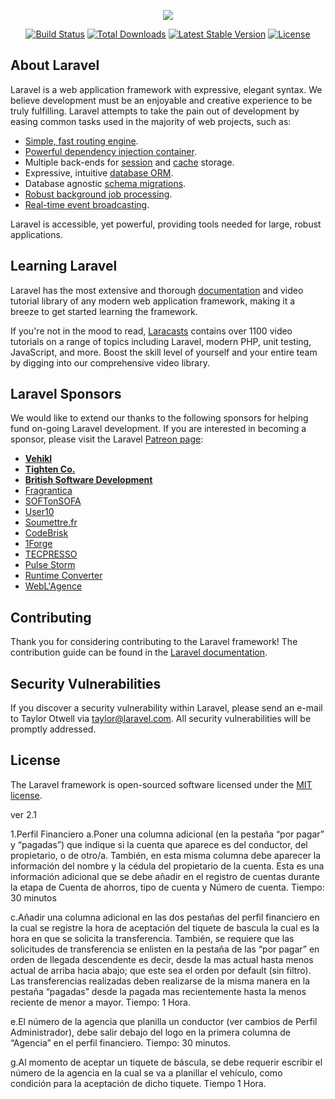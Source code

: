 <p align="center"><img src="https://laravel.com/assets/img/components/logo-laravel.svg"></p>

<p align="center">
<a href="https://travis-ci.org/laravel/framework"><img src="https://travis-ci.org/laravel/framework.svg" alt="Build Status"></a>
<a href="https://packagist.org/packages/laravel/framework"><img src="https://poser.pugx.org/laravel/framework/d/total.svg" alt="Total Downloads"></a>
<a href="https://packagist.org/packages/laravel/framework"><img src="https://poser.pugx.org/laravel/framework/v/stable.svg" alt="Latest Stable Version"></a>
<a href="https://packagist.org/packages/laravel/framework"><img src="https://poser.pugx.org/laravel/framework/license.svg" alt="License"></a>
</p>

## About Laravel

Laravel is a web application framework with expressive, elegant syntax. We believe development must be an enjoyable and creative experience to be truly fulfilling. Laravel attempts to take the pain out of development by easing common tasks used in the majority of web projects, such as:

- [Simple, fast routing engine](https://laravel.com/docs/routing).
- [Powerful dependency injection container](https://laravel.com/docs/container).
- Multiple back-ends for [session](https://laravel.com/docs/session) and [cache](https://laravel.com/docs/cache) storage.
- Expressive, intuitive [database ORM](https://laravel.com/docs/eloquent).
- Database agnostic [schema migrations](https://laravel.com/docs/migrations).
- [Robust background job processing](https://laravel.com/docs/queues).
- [Real-time event broadcasting](https://laravel.com/docs/broadcasting).

Laravel is accessible, yet powerful, providing tools needed for large, robust applications.

## Learning Laravel

Laravel has the most extensive and thorough [documentation](https://laravel.com/docs) and video tutorial library of any modern web application framework, making it a breeze to get started learning the framework.

If you're not in the mood to read, [Laracasts](https://laracasts.com) contains over 1100 video tutorials on a range of topics including Laravel, modern PHP, unit testing, JavaScript, and more. Boost the skill level of yourself and your entire team by digging into our comprehensive video library.

## Laravel Sponsors

We would like to extend our thanks to the following sponsors for helping fund on-going Laravel development. If you are interested in becoming a sponsor, please visit the Laravel [Patreon page](https://patreon.com/taylorotwell):

- **[Vehikl](https://vehikl.com/)**
- **[Tighten Co.](https://tighten.co)**
- **[British Software Development](https://www.britishsoftware.co)**
- [Fragrantica](https://www.fragrantica.com)
- [SOFTonSOFA](https://softonsofa.com/)
- [User10](https://user10.com)
- [Soumettre.fr](https://soumettre.fr/)
- [CodeBrisk](https://codebrisk.com)
- [1Forge](https://1forge.com)
- [TECPRESSO](https://tecpresso.co.jp/)
- [Pulse Storm](http://www.pulsestorm.net/)
- [Runtime Converter](http://runtimeconverter.com/)
- [WebL'Agence](https://weblagence.com/)

## Contributing

Thank you for considering contributing to the Laravel framework! The contribution guide can be found in the [Laravel documentation](https://laravel.com/docs/contributions).

## Security Vulnerabilities

If you discover a security vulnerability within Laravel, please send an e-mail to Taylor Otwell via [taylor@laravel.com](mailto:taylor@laravel.com). All security vulnerabilities will be promptly addressed.

## License

The Laravel framework is open-sourced software licensed under the [MIT license](https://opensource.org/licenses/MIT).


ver 2.1

1.Perfil Financiero
a.Poner una columna adicional (en la pestaña “por pagar” y “pagadas”) que indique si la cuenta que aparece es del conductor, del propietario, o de otro/a. También, en esta misma columna debe aparecer la información del nombre y la cédula del propietario de la cuenta. Esta es una información adicional que se debe añadir en el registro de cuentas durante la etapa de Cuenta de ahorros, tipo de cuenta y Número de cuenta.
Tiempo: 30 minutos


c.Añadir una columna adicional en las dos pestañas del perfil financiero en la cual se registre la hora de aceptación del tiquete de bascula la cual es la hora en que se solicita la transferencia.
También, se requiere que las solicitudes de transferencia se enlisten en la pestaña de las “por pagar” en orden de llegada descendente es decir, desde la mas actual hasta menos actual de arriba hacia abajo; que este sea el orden por default (sin filtro).
Las transferencias realizadas deben realizarse de la misma manera en la pestaña “pagadas” desde la pagada mas recientemente hasta la menos reciente de menor a mayor.
Tiempo: 1 Hora.


e.El número de la agencia que planilla un conductor (ver cambios de Perfil Administrador), debe salir debajo del logo en la primera 
columna de “Agencia” en el perfil financiero.
Tiempo: 30 minutos.

g.Al momento de aceptar un tiquete de báscula,
se debe requerir escribir el número de la agencia en la cual se va a planillar el vehículo, 
como condición para la aceptación de dicho tiquete. 
Tiempo 1 Hora.